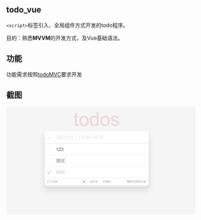 ## todo_vue
`<script>`标签引入、全局组件方式开发的todo程序。

目的：熟悉**MVVM**的开发方式，及Vue基础语法。

## 功能

功能需求按照[todoMVC](https://github.com/tastejs/todomvc/blob/master/app-spec.md#functionality)要求开发

## 截图

![Vue_todo](assets/Vue_todo.png)

